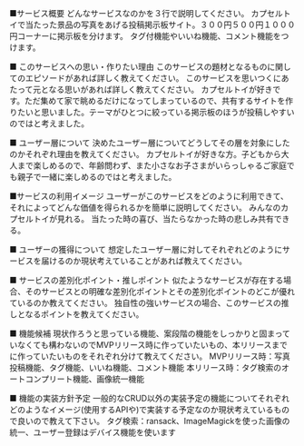■サービス概要
どんなサービスなのかを３行で説明してください。
カプセルトイで当たった景品の写真をあげる投稿掲示板サイト。３００円５００円１０００円コーナーに掲示板を分けます。
タグ付機能やいいね機能、コメント機能をつけます。

■ このサービスへの思い・作りたい理由
このサービスの題材となるものに関してのエピソードがあれば詳しく教えてください。
このサービスを思いつくにあたって元となる思いがあれば詳しく教えてください。
カプセルトイが好きです。ただ集めて家で眺めるだけになってしまっているので、共有するサイトを作りたいと思いました。テーマがひとつに絞っている掲示板のほうが投稿しやすいのではと考えました。

■ ユーザー層について
決めたユーザー層についてどうしてその層を対象にしたのかそれぞれ理由を教えてください。
カプセルトイが好きな方。子どもから大人まで楽しめるので、年齢問わず、また小さなお子さまがいらっしゃるご家庭でも親子で一緒に楽しめるのではと考えました。

■サービスの利用イメージ
ユーザーがこのサービスをどのように利用できて、それによってどんな価値を得られるかを簡単に説明してください。
みんなのカプセルトイが見れる。
当たった時の喜び、当たらなかった時の悲しみ共有できる。

■ ユーザーの獲得について
想定したユーザー層に対してそれぞれどのようにサービスを届けるのか現状考えていることがあれば教えてください。

■ サービスの差別化ポイント・推しポイント
似たようなサービスが存在する場合、そのサービスとの明確な差別化ポイントとその差別化ポイントのどこが優れているのか教えてください。
独自性の強いサービスの場合、このサービスの推しとなるポイントを教えてください。

■ 機能候補
現状作ろうと思っている機能、案段階の機能をしっかりと固まっていなくても構わないのでMVPリリース時に作っていたいもの、本リリースまでに作っていたいものをそれぞれ分けて教えてください。
MVPリリース時：写真投稿機能、タグ機能、いいね機能、コメント機能
本リリース時：タグ検索のオートコンプリート機能、画像統一機能

■ 機能の実装方針予定
一般的なCRUD以外の実装予定の機能についてそれぞれどのようなイメージ(使用するAPIや)で実装する予定なのか現状考えているもので良いので教えて下さい。
タグ検索：ransack、ImageMagickを使った画像の統一、ユーザー登録はデバイス機能を使います
